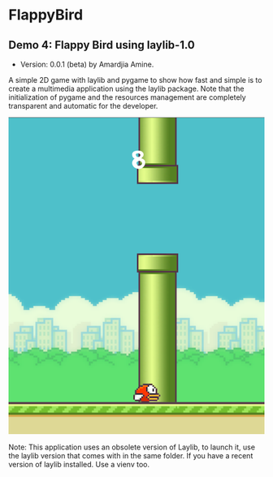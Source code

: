 # FlappyBird
Demo 4: Flappy Bird using laylib-1.0 
---------------------------
- Version: 0.0.1 (beta) by Amardjia Amine.

A simple 2D game with laylib and  pygame to show how fast and simple
is to create a multimedia application using the laylib package.
Note that the initialization of pygame and the resources management
are completely transparent and automatic for the developer.

![](https://github.com/Layto888/FlappyBird/blob/master/data/ScreenShot_20180811225636.png)

Note: 
This application uses an obsolete version of Laylib, to launch it, use the laylib version that comes with in the same folder.
If you have a recent version of laylib installed. Use a vienv too.

